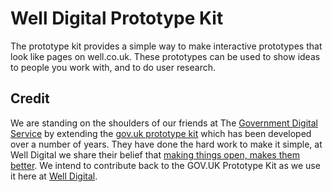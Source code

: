# Well Digital Prototype Kit

The prototype kit provides a simple way to make interactive prototypes that look like pages on well.co.uk. These prototypes can be used to show ideas to people you work with, and to do user research.

## Credit

We are standing on the shoulders of our friends at The [Government Digital Service](https://www.gov.uk/government/organisations/government-digital-service) by extending the [gov.uk prototype kit](https://govuk-prototype-kit.herokuapp.com/docs/about) which has been developed over a number of years. They have done the hard work to make it simple, at Well Digital we share their belief that [making things open, makes them better](https://www.gov.uk/design-principles#tenth). We intend to contribute back to the GOV.UK Prototype Kit as we use it here at [Well Digital](http://digital.well.co.uk).

